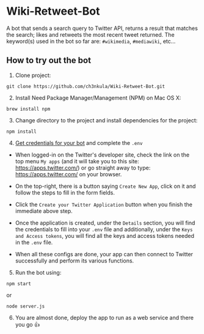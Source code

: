 # Wiki-Retweet-Bot
A bot that sends a search query to Twitter API, returns a result that matches the search; likes and retweets the most recent tweet returned. The keyword(s) used in the bot so far are: `#wikimedia`, `#mediawiki`, etc...


## How to try out the bot

1. Clone project:
  ```shell
  git clone https://github.com/ch3nkula/Wiki-Retweet-Bot.git
  ```

2. Install Need Package Manager/Management (NPM) on Mac OS X:
  ```shell
  brew install npm
  ```

3. Change directory to the project and install dependencies for the project:

  ```shell
  npm install
  ```

4. [Get credentials for your bot](https://dev.twitter.com/) and complete the `.env`

* When logged-in on the Twitter's developer site, check the link on the top menu `My apps` (and it will take you to this site: https://apps.twitter.com/) or go straight away to type: https://apps.twitter.com/ on your browser.

* On the top-right, there is a button saying `Create New App`, click on it and follow the steps to fill in the form fields.

* Click the `Create your Twitter Application` button when you finish the immediate above step.

* Once the application is created, under the `Details` section, you will find the credentials to fill into your `.env` file and additionally, under the `Keys and Access tokens`, you will find all the keys and access tokens needed in the `.env` file.

* When all these configs are done, your app can then connect to Twitter successfully and perform its various functions.

5. Run the bot using:

  ```shell
  npm start
  ```
  or 
  ```shell
  node server.js
  ```

6. You are almost done, deploy the app to run as a web service and there you go :+1:
